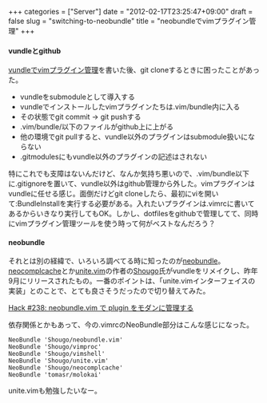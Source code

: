 +++
categories = ["Server"]
date = "2012-02-17T23:25:47+09:00"
draft = false
slug = "switching-to-neobundle"
title = "neobundleでvimプラグイン管理"
+++

#### vundleとgithub

[vundleでvimプラグイン管理](http://fixture.jp/blog/2012/02/manage-vim-plugin-with-vundle/)を書いた後、git cloneするときに困ったことがあった。

- vundleをsubmoduleとして導入する
- vundleでインストールしたvimプラグインたちは.vim/bundle内に入る
- その状態でgit commit -> git pushする
- .vim/bundle/以下のファイルがgithub上に上がる
- 他の環境でgit pullすると、vundle以外のプラグインはsubmodule扱いにならない
- .gitmodulesにもvundle以外のプラグインの記述はされない

特にこれでも支障はないんだけど、なんか気持ち悪いので、.vim/bundle以下に.gitignoreを置いて、vundle以外はgithub管理から外した。vimプラグインはvundleに任せる感じ。面倒だけどgit cloneしたら、最初にviを開いて:BundleInstallを実行する必要がある。入れたいプラグインは.vimrcに書いてあるからいきなり実行してもOK。しかし、dotfilesをgithubで管理してて、同時にvimプラグイン管理ツールを使う時って何がベストなんだろう？

#### neobundle

それとは別の経緯で、いろいろ調べてる時に知ったのが[neobundle](https://github.com/Shougo/neobundle.vim)。[neocomplcache](https://github.com/Shougo/neocomplcache)とか[unite.vim](https://github.com/Shougo/unite.vim)の作者の[Shougo](https://github.com/Shougo)氏がvundleをリメイクし、昨年9月にリリースされたもの。一番のポイントは、「unite.vimインターフェイスの実装」とのことで、とても良さそうだったので切り替えてみた。

[ Hack #238: neobundle.vim で plugin をモダンに管理する](http://vim-users.jp/2011/10/hack238/)

依存関係とかもあって、今の.vimrcのNeoBundle部分はこんな感じになった。

```vim
NeoBundle 'Shougo/neobundle.vim'
NeoBundle 'Shougo/vimproc'
NeoBundle 'Shougo/vimshell'
NeoBundle 'Shougo/unite.vim'
NeoBundle 'Shougo/neocomplcache'
NeoBundle 'tomasr/molokai'
```

unite.vimも勉強したいなー。
